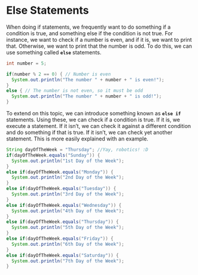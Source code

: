 # Else Statements

When doing if statements, we frequently want to do something if a condition is true, and something else if the condition is not true. For instance, we want to check if a number is even, and if it is, we want to print that. Otherwise, we want to print that the number is odd. To do this, we can use something called **`else`** statements.

```java
int number = 5;

if(number % 2 == 0) { // Number is even
  System.out.println("The number " + number + " is even!");
}
else { // The number is not even, so it must be odd
  System.out.println("The number " + number + " is odd!");
}
```

To extend on this topic, we can introduce something known as **`else if`** statements. Using these, we can check if a condition is true. If it is, we execute a statement. If it isn’t, we can check it against a different condition and do something if that is true. If it isn’t, we can check yet another statement. This is more easily explained with an example.

```java
String dayOfTheWeek = "Thursday"; //Yay, robotics! :D
if(dayOfTheWeek.equals("Sunday")) {
  System.out.println("1st Day of the Week");
}
else if(dayOfTheWeek.equals("Monday")) {
  System.out.println("2nd Day of the Week");
}
else if(dayOfTheWeek.equals("Tuesday")) {
  System.out.println("3rd Day of the Week");
}
else if(dayOfTheWeek.equals("Wednesday")) {
  System.out.println("4th Day of the Week");
}
else if(dayOfTheWeek.equals("Thursday")) {
  System.out.println("5th Day of the Week");
}
else if(dayOfTheWeek.equals("Friday")) {
  System.out.println("6th Day of the Week");
}
else if(dayOfTheWeek.equals("Saturday")) {
  System.out.println("7th Day of the Week");
}
```
